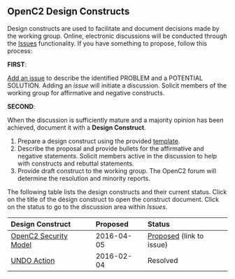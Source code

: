 ## OpenC2 Design Constructs

Design constructs are used to facilitate and document decisions made by the working group.  Online, electronic discussions will be conducted through the [Issues](https://github.com/OpenC2-org/openc2-working-group/issues) functionality.  If you have something to propose, follow this process:

**FIRST**:

[Add an issue](https://github.com/OpenC2-org/openc2-working-group/issues/new) to describe the identified PROBLEM and a POTENTIAL SOLUTION.  Adding an _issue_ will initiate a discussion.  Solicit members of the working group for affirmative and negative constructs.

**SECOND**:

When the discussion is sufficiently mature and a majority opinion has been achieved, document it with a **Design Construct**.

1. Prepare a design construct using the provided [template](https://github.com/OpenC2-org/openc2-working-group/blob/master/constructs/_construct-template.dotx?raw=true).
2. Describe the proposal and provide bullets for the affirmative and negative statements.  Solicit members active in the discussion to help with constructs and rebuttal statements.
3. Provide draft construct to the working group.  The OpenC2 forum will determine the resolution and minority reports.


The following table lists the design constructs and their current status.  Click on the title of the design construct to open the construct document.  Click on the status to go to the discussion area within _Issues_.

| Design Construct | Proposed   | Status   |
| :--------------- | :--------- | :------- |
| [OpenC2 Security Model](security-model.docx?raw=true) | 2016-04-05 | [Proposed](#) (link to issue) |
| [UNDO Action](undo-action.docx?raw=true)      | 2016-02-04 | Resolved |
